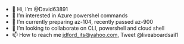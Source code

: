 - 👋 Hi, I’m @David63891
- 👀 I’m interested in Azure powershel commands
- 🌱 I’m currently preparing az-104, recently passed az-900
- 💞️ I’m looking to collaborate on CLI, powershell and cloud shell
- 📫 How to reach me jdford_its@yahoo.com, Tweet @liveaboardsail1

<!---
David63891/David63891 is a ✨ special ✨ repository because its `README.md` (this file) appears on your GitHub profile.
You can click the Preview link to take a look at your changes.
--->
